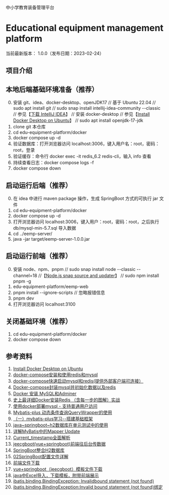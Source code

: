 
中小学教育装备管理平台

Educational equipment management platform
==========================

当前最新版本： 1.0.0（发布日期：2023-02-24） 


项目介绍
-----------------------------------


本地后端基础环境准备（推荐）
-----------------------------------
0. 安装 git、idea、docker-desktop、openJDK17
// 基于 Ubuntu 22.04
// sudo apt install git
// sudo snap install intellij-idea-community --classic   // 参见【[下载 IntelliJ IDEA](https://www.jetbrains.com.cn/idea/download/#section=linux)】
// 安装 docker-desktop                                    // 参见【[Install Docker Desktop on Ubuntu](https://docs.docker.com/desktop/install/ubuntu/)】
// sudo apt install openjdk-17-jdk
1. clone git 本仓库
2. cd edu-equipment-platform/docker
3. docker compose up -d
4. 验证数据库：打开浏览器访问 localhost:3006，键入用户名：root，密码：root，登录
5. 验证缓存：命令行 docker exec -it redis_6.2 redis-cli，输入 info 查看
6. 持续查看日志：docker compose logs -f
7. docker compose down


启动运行后端（推荐）
-----------------------------------
0. 在 idea 中进行 maven package 操作，生成 SpringBoot 方式的可执行 jar 文件
1. cd edu-equipment-platform/docker
2. docker compose up -d
3. 打开浏览器访问 localhost:3006，键入用户：root，密码：root，之后执行 db/mysql-min-5.7.sql 导入数据
4. cd ../eemp-server/
5. java -jar target/eemp-server-1.0.0.jar

启动运行前端（推荐）
-----------------------------------
0. 安装 node、npm、pnpm
// sudo snap install node --classic --channel=18    //【[Node.js snap source and updater](https://github.com/nodejs/snap)】
// sudo npm install pnpm -g
1. edu-equipment-platform/eemp-web
2. pnpm install --ignore-scripts                    // 忽略报错信息
3. pnpm dev
4. 打开浏览器访问 localhost:3100

关闭基础环境（推荐）
-----------------------------------
1. cd edu-equipment-platform/docker
2. docker compose down


参考资料
-----------------------------------
1. [Install Docker Desktop on Ubuntu](https://docs.docker.com/desktop/install/ubuntu/)
2. [docker-compose安装和使用redis和mysql](https://blog.csdn.net/jiangjun_dao519/article/details/125072623)
3. [docker-compose快速启动mysql和redis(提供外部客户端可连接）](https://blog.csdn.net/weixin_42547724/article/details/128053759)
4. [Docker-compose封装mysql并初始化数据以及redis](http://www.manongjc.com/detail/56-ytybcufiprnvbkz.html)
5. [Docker 安装 MySQL和Adminer](https://blog.csdn.net/chinaxsw/article/details/103573495)
6. [史上最详细Docker安装Redis （含每一步的图解）实战](https://blog.csdn.net/weixin_45821811/article/details/116211724)
7. [使用docker部署mysql - 支持普通用户访问](http://www.coolpython.net/informal_essay/20-07/docker-deploy-mysql.html)
8. [Mybatis-plus 动态条件查询QueryWrapper的使用](https://blog.csdn.net/qq_26383975/article/details/119646390)
9. [（一）mybatis-plus学习--搭建基础框架](https://blog.csdn.net/qq_59159431/article/details/126972102)
10. [java~springboot~h2数据库在单元测试中的使用](https://www.cnblogs.com/lori/p/9684946.html)
11. [详解MyBatis中的Mapper Update](https://www.python100.com/html/108468.html)
12. [Current_timestamp全面解析](https://www.python100.com/html/113151.html)
13. [jeecgboot(vue+springboot)前端往后台传数据](https://zhuanlan.zhihu.com/p/610027414)
14. [SpringBoot整合H2数据库](https://blog.csdn.net/qq_46921028/article/details/129958593)
15. [02SpringBoot配置文件详解](https://blog.csdn.net/nie13739606256/article/details/123068340)
16. [前端文件下载](https://blog.csdn.net/m0_63685436/article/details/128165236)
17. [vue+springboot（jeecgboot）模板文件下载](https://zhuanlan.zhihu.com/p/549528178)
18. [java中Excel导入，下载模板，附带前端展示](https://codeleading.com/article/92135113000/)
19. [ibatis.binding.BindingException: Invalidbound statement (not found)](https://blog.csdn.net/m0_49499183/article/details/122082333)
20. [ibatis.binding.BindingException:Invalid bound statement (not found)绑定](https://blog.csdn.net/mfysss/article/details/129715505)

